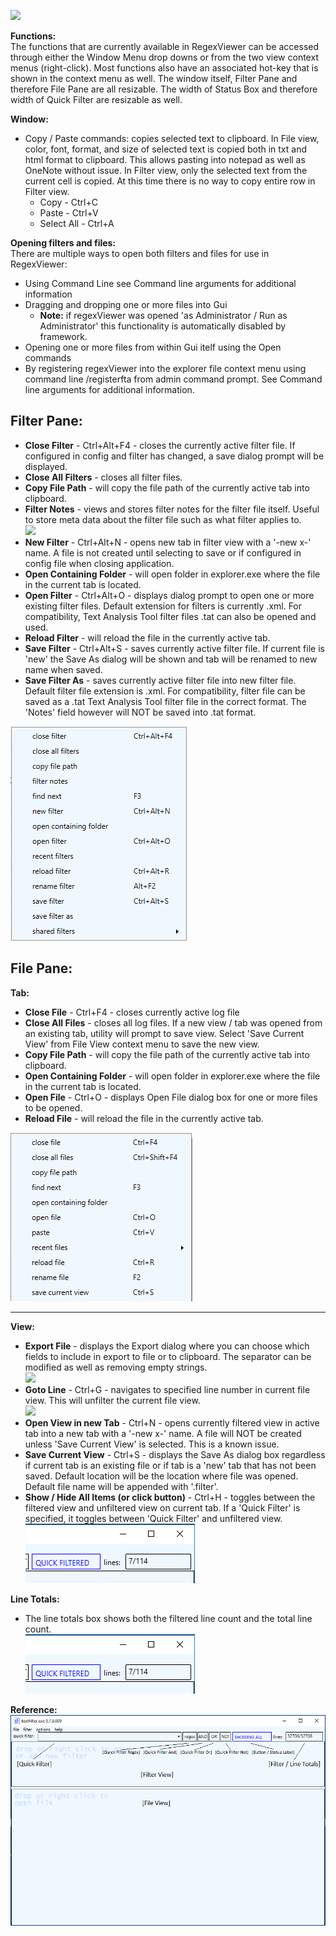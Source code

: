 ![](../TextFilter/Images/ico.png)

**Functions:**  
The functions that are currently available in RegexViewer can be accessed through either the Window Menu drop downs or from the two view context menus (right-click). Most functions also have an associated hot-key that is shown in the context menu as well. The window itself, Filter Pane and therefore File Pane are all resizable. The width of Status Box and therefore width of Quick Filter are resizable as well.


**Window:**  
- Copy / Paste commands: copies selected text to clipboard. In File view, color, font, format, and size of selected text is copied both in txt and html format to clipboard. This allows pasting into notepad as well as OneNote without issue. In Filter view, only the selected text from the current cell is copied. At this time there is no way to copy entire row in Filter view.
  - Copy - Ctrl+C 
  - Paste - Ctrl+V 
  - Select All - Ctrl+A

**Opening filters and files:**  
There are multiple ways to open both filters and files for use in RegexViewer:
  - Using Command Line see Command line arguments for additional information
  - Dragging and dropping one or more files into Gui
    - **Note:** if regexViewer was opened 'as Administrator / Run as Administrator' this functionality is automatically disabled by framework.
  - Opening one or more files from within Gui itelf using the Open commands
  - By registering regexViewer into the explorer file context menu using command line /registerfta from admin command prompt. See Command line arguments for additional information.
		

**Filter Pane:**
---
- **Close Filter** - Ctrl+Alt+F4 - closes the currently active filter file. If configured in config and filter has changed, a save dialog prompt will be displayed.
- **Close All Filters** - closes all filter files.
- **Copy File Path** - will copy the file path of the currently active tab into clipboard.
- **Filter Notes** - views and stores filter notes for the filter file itself. Useful to store meta data about the filter file such as what filter applies to.  
![](../TextFilter/Images/tf-filter-notes-1.png)	
- **New Filter** - Ctrl+Alt+N - opens new tab in filter view with a '-new x-' name. A file is not created until selecting to save or if configured in config file when closing application.
- **Open Containing Folder** - will open folder in explorer.exe where the file in the current tab is located.
- **Open Filter** - Ctrl+Alt+O - displays dialog prompt to open one or more existing filter files. Default extension for filters is currently .xml. For compatibility, Text Analysis Tool filter files .tat can also be opened and used.
- **Reload Filter** - will reload the file in the currently active tab.
- **Save Filter** - Ctrl+Alt+S - saves currently active filter file. If current file is 'new' the Save As dialog will be shown and tab will be renamed to new name when saved.
- **Save Filter As** - saves currently active filter file into new filter file. Default filter file extension is .xml. For compatibility, filter file can be saved as a .tat Text Analysis Tool filter file in the correct format. The 'Notes' field however will NOT be saved into .tat format.  

![](../TextFilter/Images/tf-filter-pane-context-1.png)	
		
**File Pane:**  
---
**Tab:**
  * **Close File** - Ctrl+F4 - closes currently active log file
  * **Close All Files** - closes all log files. If a new view / tab was opened from an existing tab, utility will prompt to save view. Select 'Save Current View' from File View context menu to save the new view.
  * **Copy File Path** - will copy the file path of the currently active tab into clipboard.
  * **Open Containing Folder** - will open folder in explorer.exe where the file in the current tab is located.
  * **Open File** - Ctrl+O - displays Open File dialog box for one or more files to be opened.
  * **Reload File** - will reload the file in the currently active tab.  

![](../TextFilter/Images/tf-file-pane-context-1.png)

---
**View:**
  - **Export File** - displays the Export dialog where you can choose which fields to include in export to file or to clipboard. The separator can be modified as well as removing empty strings.  
![](../TextFilter/Images/tf-export-dialog-1.png)
  - **Goto Line** - Ctrl+G - navigates to specified line number in current file view. This will unfilter the current file view.  
![](../TextFilter/Images/tf-goto-line-1.png)
  - **Open View in new Tab** - Ctrl+N - opens currently filtered view in active tab into a new tab with a '-new x-' name. A file will NOT be created unless 'Save Current View' is selected. This is a known issue.
  - **Save Current View** - Ctrl+S - displays the Save As dialog box regardless if current tab is an existing file or if tab is a 'new' tab that has not been saved. Default location will be the location where file was opened. Default file name will be appended with '.filter'.
  - **Show / Hide All Items (or click button)** - Ctrl+H - toggles between the filtered view and unfiltered view on current tab. If a 'Quick Filter' is specified, it toggles between 'Quick Filter' and unfiltered view.  
![](../TextFilter/Images/tf-line-totals-1.png)

**Line Totals:**
- The line totals box shows both the filtered line count and the total line count.  
![](../TextFilter/Images/tf-line-totals-1.png)
			
**Reference:**  
![](../TextFilter/Images/tf-window-reference-1.png)

		
